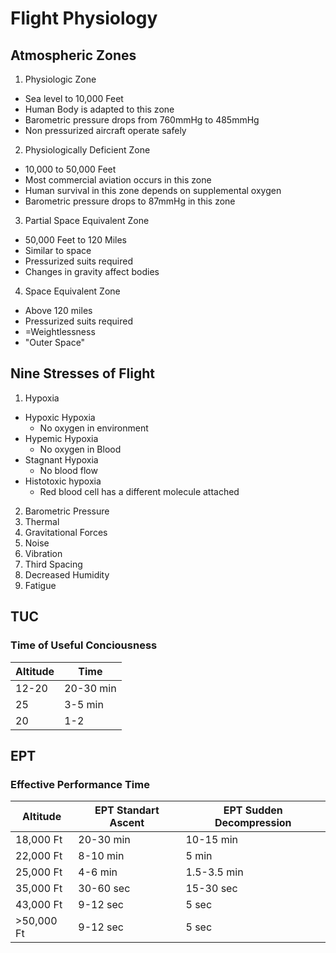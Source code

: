 # Flight Physiology

## Atmospheric Zones
1. Physiologic Zone
 - Sea level to 10,000 Feet
 - Human Body is adapted to this zone
 - Barometric pressure drops from 760mmHg to 485mmHg
 - Non pressurized aircraft operate safely
2. Physiologically Deficient Zone
 - 10,000 to 50,000 Feet
 - Most commercial aviation occurs in this zone
 - Human survival in this zone depends on supplemental oxygen
 - Barometric pressure drops to 87mmHg in this zone
3. Partial Space Equivalent Zone
 - 50,000 Feet to 120 Miles
 - Similar to space
 - Pressurized suits required
 - Changes in gravity affect bodies
4. Space Equivalent Zone
 - Above 120 miles
 - Pressurized suits required
 - =Weightlessness
 - "Outer Space"

## Nine Stresses of Flight
1. Hypoxia
  * Hypoxic Hypoxia
     - No oxygen in environment
  * Hypemic Hypoxia
     - No oxygen in Blood
  * Stagnant Hypoxia
     - No blood flow
  * Histotoxic hypoxia
     - Red blood cell has a different molecule attached
2. Barometric Pressure
3. Thermal
4. Gravitational Forces
5. Noise
6. Vibration
7. Third Spacing
8. Decreased Humidity
9. Fatigue

## TUC
### Time of Useful Conciousness

| Altitude | Time |
| -------- | ---- |
|12-20 | 20-30 min |
|25    |3-5 min |
|20    |1-2 |

## EPT
### Effective Performance Time

| Altitude | EPT Standart Ascent | EPT Sudden Decompression |
| -------- | ------------------- | ------------------------ |
| 18,000 Ft | 20-30 min | 10-15 min|
| 22,000 Ft | 8-10 min | 5 min |
| 25,000 Ft | 4-6 min | 1.5-3.5 min |
| 35,000 Ft | 30-60 sec | 15-30 sec |
| 43,000 Ft | 9-12 sec | 5 sec |
| >50,000 Ft | 9-12 sec| 5 sec|
